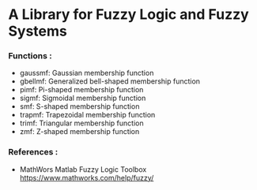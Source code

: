 # A Library for Fuzzy Logic and Fuzzy Systems

### Functions :
  
  - gaussmf:  Gaussian membership function
  - gbellmf:  Generalized bell-shaped membership function
  - pimf:     Pi-shaped membership function
  - sigmf:    Sigmoidal membership function
  - smf:      S-shaped membership function
  - trapmf:   Trapezoidal membership function
  - trimf:    Triangular membership function
  - zmf:      Z-shaped membership function
  
### References :

  - MathWors Matlab Fuzzy Logic Toolbox
  https://www.mathworks.com/help/fuzzy/
